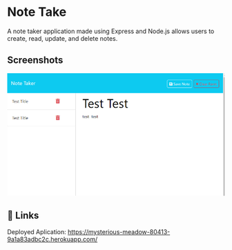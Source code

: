 # Note Take

A note taker application made using Express and Node.js allows users to create, read, update, and delete notes.



## Screenshots

![App Screenshot](./screenshot/Screenshot.png)


## 🔗 Links
Deployed Aplication: https://mysterious-meadow-80413-9a1a83adbc2c.herokuapp.com/